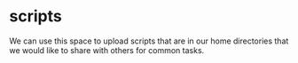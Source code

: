 # scripts
We can use this space to upload scripts that are in our home directories that we would like to share with others for common tasks.
